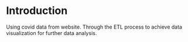 # Introduction

Using covid data from website. Through the ETL process to achieve data visualization for further data analysis.
